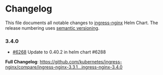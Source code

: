 # Changelog

This file documents all notable changes to [ingress-nginx](https://github.com/kubernetes/ingress-nginx) Helm Chart. The release numbering uses [semantic versioning](http://semver.org).

### 3.4.0

* [#6268](https://github.com/kubernetes/ingress-nginx/pull/6268) Update to 0.40.2 in helm chart #6288

**Full Changelog**: https://github.com/kubernetes/ingress-nginx/compare/ingress-nginx-3.3.1...ingress-nginx-3.4.0
